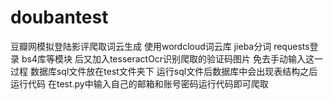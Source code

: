 # doubantest
豆瓣网模拟登陆影评爬取词云生成 
使用wordcloud词云库 jieba分词 requests登录 bs4库等模块  后又加入tesseractOcr识别爬取的验证码图片 免去手动输入这一过程
数据库sql文件放在test文件夹下  运行sql文件后数据库中会出现表结构之后运行代码
在test.py中输入自己的邮箱和账号密码运行代码即可爬取
